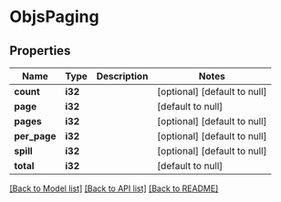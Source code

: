# ObjsPaging

## Properties
Name | Type | Description | Notes
------------ | ------------- | ------------- | -------------
**count** | **i32** |  | [optional] [default to null]
**page** | **i32** |  | [default to null]
**pages** | **i32** |  | [optional] [default to null]
**per_page** | **i32** |  | [optional] [default to null]
**spill** | **i32** |  | [optional] [default to null]
**total** | **i32** |  | [default to null]

[[Back to Model list]](../README.md#documentation-for-models) [[Back to API list]](../README.md#documentation-for-api-endpoints) [[Back to README]](../README.md)


